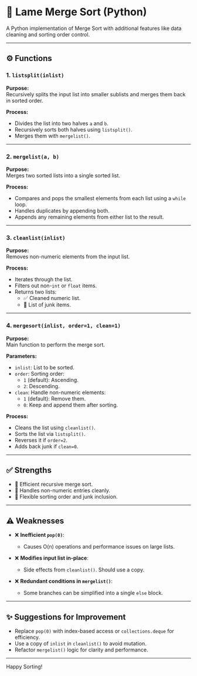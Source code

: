# 🧠 Lame Merge Sort (Python)

A Python implementation of Merge Sort with additional features like data cleaning and sorting order control.

---

## ⚙️ Functions

### 1. `listsplit(inlist)`
**Purpose:**  
Recursively splits the input list into smaller sublists and merges them back in sorted order.

**Process:**  
- Divides the list into two halves `a` and `b`.
- Recursively sorts both halves using `listsplit()`.
- Merges them with `mergelist()`.

---

### 2. `mergelist(a, b)`
**Purpose:**  
Merges two sorted lists into a single sorted list.

**Process:**  
- Compares and pops the smallest elements from each list using a `while` loop.
- Handles duplicates by appending both.
- Appends any remaining elements from either list to the result.

---

### 3. `cleanlist(inlist)`
**Purpose:**  
Removes non-numeric elements from the input list.

**Process:**  
- Iterates through the list.
- Filters out non-`int` or `float` items.
- Returns two lists:
  - ✅ Cleaned numeric list.
  - 🚫 List of junk items.

---

### 4. `mergesort(inlist, order=1, clean=1)`
**Purpose:**  
Main function to perform the merge sort.

**Parameters:**
- `inlist`: List to be sorted.
- `order`: Sorting order:
  - `1` (default): Ascending.
  - `2`: Descending.
- `clean`: Handle non-numeric elements:
  - `1` (default): Remove them.
  - `0`: Keep and append them after sorting.

**Process:**
- Cleans the list using `cleanlist()`.
- Sorts the list via `listsplit()`.
- Reverses it if `order=2`.
- Adds back junk if `clean=0`.

---

## ✅ Strengths

- 🔁 Efficient recursive merge sort.
- 🧹 Handles non-numeric entries cleanly.
- 🔄 Flexible sorting order and junk inclusion.

---

## ⚠️ Weaknesses

- ❌ **Inefficient `pop(0)`**:  
  - Causes O(n) operations and performance issues on large lists.

- ❌ **Modifies input list in-place**:  
  - Side effects from `cleanlist()`. Should use a copy.

- ❌ **Redundant conditions in `mergelist()`**:  
  - Some branches can be simplified into a single `else` block.

---

## ✨ Suggestions for Improvement

- Replace `pop(0)` with index-based access or `collections.deque` for efficiency.
- Use a copy of `inlist` in `cleanlist()` to avoid mutation.
- Refactor `mergelist()` logic for clarity and performance.

---

Happy Sorting!
